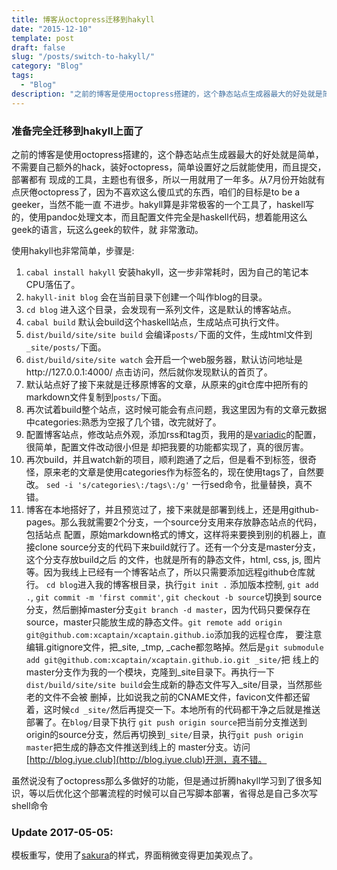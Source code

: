 ```yaml
---
title: 博客从octopress迁移到hakyll
date: "2015-12-10"
template: post
draft: false
slug: "/posts/switch-to-hakyll/"
category: "Blog"
tags:
  - "Blog"
description: "之前的博客是使用octopress搭建的，这个静态站点生成器最大的好处就是简单，不需要自己额外的hack，装好octopress，简单设置好之后就能使用,而且提交，部署都有..."
---
```


### 准备完全迁移到hakyll上面了

之前的博客是使用octopress搭建的，这个静态站点生成器最大的好处就是简单，不需要自己额外的hack，装好octopress，简单设置好之后就能使用，而且提交，部署都有
现成的工具，主题也有很多，所以一用就用了一年多。从7月份开始就有点厌倦octopress了，因为不喜欢这么傻瓜式的东西，咱们的目标是to be a geeker，当然不能一直
不进步。hakyll算是非常极客的一个工具了，haskell写的，使用pandoc处理文本，而且配置文件完全是haskell代码，想着能用这么geek的语言，玩这么geek的软件，就
非常激动。

使用hakyll也非常简单，步骤是:

1. `cabal install hakyll` 安装hakyll，这一步非常耗时，因为自己的笔记本CPU落伍了。
2. `hakyll-init blog` 会在当前目录下创建一个叫作blog的目录。
3. `cd blog` 进入这个目录，会发现有一系列文件，这是默认的博客站点。
4. `cabal build` 默认会build这个haskell站点，生成站点可执行文件。
5. `dist/build/site/site build` 会编译`posts/`下面的文件，生成html文件到`_site/posts/`下面。
6. `dist/build/site/site watch` 会开启一个web服务器，默认访问地址是http://127.0.0.1:4000/ 点击访问，然后就你发现默认的首页了。
7. 默认站点好了接下来就是迁移原博客的文章，从原来的git仓库中把所有的markdown文件复制到`posts/`下面。
8. 再次试着build整个站点，这时候可能会有点问题，我这里因为有的文章元数据中categories:熟悉为空报了几个错，改完就好了。
9. 配置博客站点，修改站点外观，添加rss和tag页，我用的是[variadic](https://github.com/eakron/variadic.me)的配置，很简单，配置文件改动很小但是
却把我要的功能都实现了，真的很厉害。
10. 再次build，并且watch新的项目，顺利跑通了之后，但是看不到标签，很奇怪，原来老的文章是使用categories作为标签名的，现在使用tags了，自然要改。
`sed -i 's/categories\:/tags\:/g'` 一行sed命令，批量替换，真不错。
11. 博客在本地搭好了，并且预览过了，接下来就是部署到线上，还是用github-pages。那么我就需要2个分支，一个source分支用来存放静态站点的代码，包括站点
配置，原始markdown格式的博文，这样将来要换到别的机器上，直接clone source分支的代码下来build就行了。还有一个分支是master分支，这个分支存放build之后
的文件，也就是所有的静态文件，html, css, js, 图片等。因为我线上已经有一个博客站点了，所以只需要添加远程github仓库就行。
`cd blog`进入我的博客根目录，执行`git init .` 添加版本控制, `git add .`, `git commit -m 'first commit'`, `git checkout -b source`切换到
source分支，然后删掉master分支`git branch -d master`，因为代码只要保存在source，master只能放生成的静态文件。`git remote add origin git@github.com:xcaptain/xcaptain.github.io`添加我的远程仓库，
要注意编辑.gitignore文件，把_site, _tmp, _cache都忽略掉。然后是`git submodule add git@github.com:xcaptain/xcaptain.github.io.git _site/`把
线上的master分支作为我的一个模块，克隆到_site目录下。再执行一下`dist/build/site/site build`会生成新的静态文件写入_site/目录，当然那些老的文件不会被
删掉，比如说我之前的CNAME文件，favicon文件都还留着，这时候`cd _site/`然后再提交一下。本地所有的代码都干净之后就是推送部署了。在`blog/`目录下执行
`git push origin source`把当前分支推送到origin的source分支，然后再切换到`_site/`目录，执行`git push origin master`把生成的静态文件推送到线上的
master分支。访问[http://blog.iyue.club](http://blog.iyue.club)开测，真不错。

虽然说没有了octopress那么多做好的功能，但是通过折腾hakyll学习到了很多知识，等以后优化这个部署流程的时候可以自己写脚本部署，省得总是自己多次写shell命令

### Update 2017-05-05:

模板重写，使用了[sakura](https://github.com/oxalorg/sakura)的样式，界面稍微变得更加美观点了。

